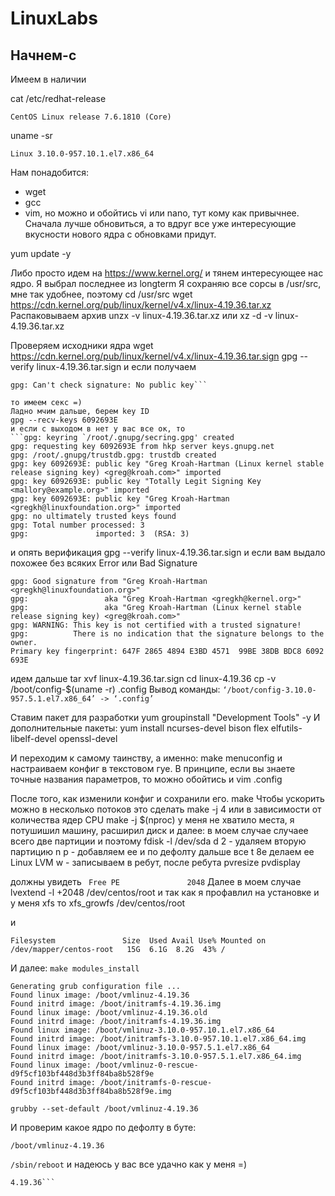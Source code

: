 # LinuxLabs
## Начнем-с
Имеем в наличии

cat /etc/redhat-release

 ``` CentOS Linux release 7.6.1810 (Core) ```

uname -sr

``` Linux 3.10.0-957.10.1.el7.x86_64 ```

Нам понадобится:

* wget
* gcc
* vim, но  можно и обойтись vi  или nano, тут кому как привычнее.
Сначала лучше обновиться, а то вдруг все уже интересующие вкусности нового ядра с обновками придут.

yum update -y

Либо просто идем на https://www.kernel.org/ и тянем интересующее нас ядро.
Я выбрал последнее из longterm
Я сохраняю все сорсы в /usr/src, мне так удобнее, поэтому
cd /usr/src
wget https://cdn.kernel.org/pub/linux/kernel/v4.x/linux-4.19.36.tar.xz
Распаковываем архив
unzx -v linux-4.19.36.tar.xz
или
xz -d -v linux-4.19.36.tar.xz

Проверяем исходники ядра
wget https://cdn.kernel.org/pub/linux/kernel/v4.x/linux-4.19.36.tar.sign
gpg --verify linux-4.19.36.tar.sign
и если получаем
```gpg: Signature made Sat 20 Apr 2019 10:16:42 AM MSK using RSA key ID 6092693E
gpg: Can't check signature: No public key```

то имеем секс =)
Ладно мчим дальше, берем key ID
gpg --recv-keys 6092693E
и если с выходом в нет у вас все ок, то
```gpg: keyring `/root/.gnupg/secring.gpg' created
gpg: requesting key 6092693E from hkp server keys.gnupg.net
gpg: /root/.gnupg/trustdb.gpg: trustdb created
gpg: key 6092693E: public key "Greg Kroah-Hartman (Linux kernel stable release signing key) <greg@kroah.com>" imported
gpg: key 6092693E: public key "Totally Legit Signing Key <mallory@example.org>" imported
gpg: key 6092693E: public key "Greg Kroah-Hartman <gregkh@linuxfoundation.org>" imported
gpg: no ultimately trusted keys found
gpg: Total number processed: 3
gpg:               imported: 3  (RSA: 3)
```
 и опять верификация
gpg --verify linux-4.19.36.tar.sign
и если вам выдало похожее без всяких Error или Bad Signature
```gpg: Signature made Sat 20 Apr 2019 10:16:42 AM MSK using RSA key ID 6092693E
gpg: Good signature from "Greg Kroah-Hartman <gregkh@linuxfoundation.org>"
gpg:                 aka "Greg Kroah-Hartman <gregkh@kernel.org>"
gpg:                 aka "Greg Kroah-Hartman (Linux kernel stable release signing key) <greg@kroah.com>"
gpg: WARNING: This key is not certified with a trusted signature!
gpg:          There is no indication that the signature belongs to the owner.
Primary key fingerprint: 647F 2865 4894 E3BD 4571  99BE 38DB BDC8 6092 693E
```
идем дальше
tar xvf linux-4.19.36.tar.sign
cd linux-4.19.36
cp -v /boot/config-$(uname -r) .config
Вывод команды:
```‘/boot/config-3.10.0-957.5.1.el7.x86_64’ -> ‘.config’```

Ставим  пакет для разработки
yum groupinstall "Development Tools" -y
И дополнительные пакеты:
yum install ncurses-devel bison flex elfutils-libelf-devel openssl-devel

И переходим к самому таинству, а именно:
 make menuconfig
 и настраиваем конфиг в текстовом гуе.
В принципе, если вы знаете точные названия параметров, то можно обойтись и vim .config

После того, как изменили конфиг и сохранили его.
make
Чтобы ускорить можно в несколько потоков это сделать
make -j 4
или в зависимости от количества ядер CPU
make -j $(nproc)
у меня не хватило места, я потушишил машину, расширил диск и далее:
в моем случае случаее всего две партиции и поэтому
fdisk -l /dev/sda
d 2 - удаляем вторую партицию
n p - добавляем ее  и по дефолту дальше все
t 8e  делаем ее Linux LVM
w - записываем
в ребут, после ребута
pvresize
pvdisplay

должны увидеть
``` Free PE               2048```
Далее в моем случае
lvextend -l +2048 /dev/centos/root
и так как я профавлил на установке и у меня xfs то
 xfs_growfs /dev/centos/root

и

```df -h
Filesystem               Size  Used Avail Use% Mounted on
/dev/mapper/centos-root   15G  6.1G  8.2G  43% /
```
И далее:
```make modules_install ```
```grub2-mkconfig -o /boot/grub2/grub.cfg
Generating grub configuration file ...
Found linux image: /boot/vmlinuz-4.19.36
Found initrd image: /boot/initramfs-4.19.36.img
Found linux image: /boot/vmlinuz-4.19.36.old
Found initrd image: /boot/initramfs-4.19.36.img
Found linux image: /boot/vmlinuz-3.10.0-957.10.1.el7.x86_64
Found initrd image: /boot/initramfs-3.10.0-957.10.1.el7.x86_64.img
Found linux image: /boot/vmlinuz-3.10.0-957.5.1.el7.x86_64
Found initrd image: /boot/initramfs-3.10.0-957.5.1.el7.x86_64.img
Found linux image: /boot/vmlinuz-0-rescue-d9f5cf103bf448d3b3ff84ba8b528f9e
Found initrd image: /boot/initramfs-0-rescue-d9f5cf103bf448d3b3ff84ba8b528f9e.img
```
```grubby --set-default /boot/vmlinuz-4.19.36```


И проверим какое ядро по дефолту в буте:
```# grubby --default-kernel
/boot/vmlinuz-4.19.36
```
```/sbin/reboot```
и надеюсь у вас все удачно как у меня =)
```[mikelog@localhost ~]$ uname -r
4.19.36```
